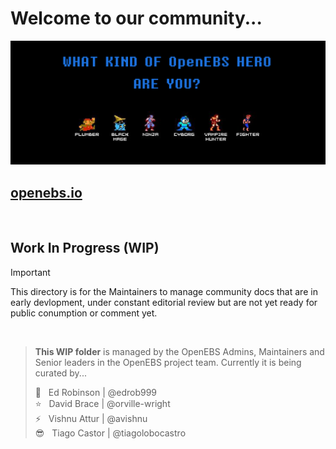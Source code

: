 # Welcome to our community...
[![OpenEBS Welcome Banner](/images/openebs_community_banner_retro_gamer.png)](https://www.openebs.io/)

## [openebs.io](https://www.openebs.io/)
<BR>

## Work In Progress (WIP) <BR>
> [!IMPORTANT]
> This directory is for the Maintainers to manage community docs that are in early devlopment, under constant editorial review but are not yet ready for public conumption or comment yet.<BR>
<BR>

> **This WIP folder** is managed by the OpenEBS Admins, Maintainers and Senior leaders in the OpenEBS project team.
> Currently it is being curated by... <BR>
>
> :rocket: &nbsp; Ed Robinson | @edrob999 <BR>
> :star: &nbsp; David Brace | @orville-wright <BR>
> :zap: &nbsp; Vishnu Attur | @avishnu <BR>
> :sunglasses: &nbsp; Tiago Castor | @tiagolobocastro <BR>

<BR>
<BR>
